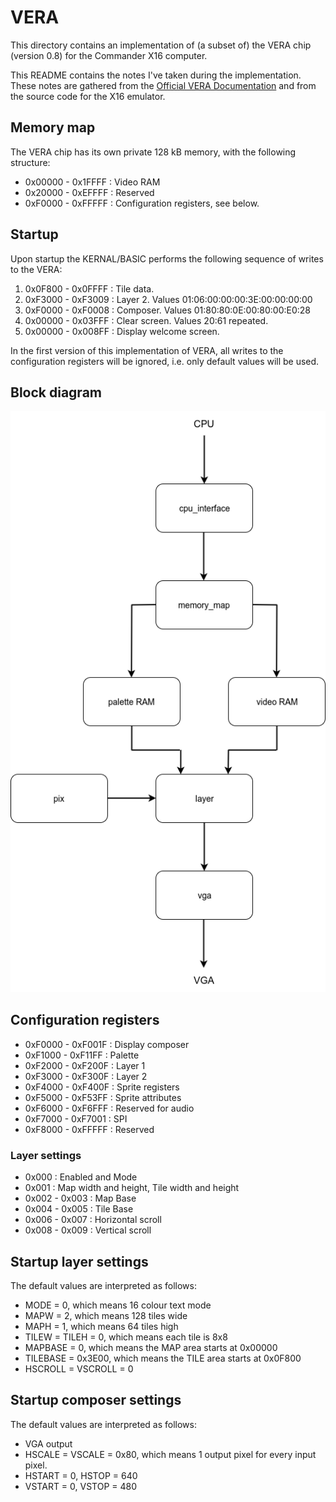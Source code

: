 # VERA #

This directory contains an implementation of (a subset of) the VERA chip (version 0.8) for
the Commander X16 computer.

This README contains the notes I've taken during the implementation. These
notes are gathered from the [Official VERA
Documentation](https://github.com/commanderx16/x16-docs/blob/master/VERA%20Programmer's%20Reference.md)
and from the source code for the X16 emulator.


## Memory map
The VERA chip has its own private 128 kB memory, with the following structure:
* 0x00000 - 0x1FFFF : Video RAM
* 0x20000 - 0xEFFFF : Reserved
* 0xF0000 - 0xFFFFF : Configuration registers, see below.


## Startup
Upon startup the KERNAL/BASIC performs the following sequence of writes to the VERA:
1. 0x0F800 - 0x0FFFF : Tile data.
2. 0xF3000 - 0xF3009 : Layer 2.  Values 01:06:00:00:00:3E:00:00:00:00
3. 0xF0000 - 0xF0008 : Composer. Values 01:80:80:0E:00:80:00:E0:28
4. 0x00000 - 0x03FFF : Clear screen. Values 20:61 repeated.
5. 0x00000 - 0x008FF : Display welcome screen.

In the first version of this implementation of VERA, all writes to the
configuration registers will be ignored, i.e.  only default values will be
used.

## Block diagram
![Block diagram](Block_Diagram.png "")

## Configuration registers
* 0xF0000 - 0xF001F : Display composer
* 0xF1000 - 0xF11FF : Palette
* 0xF2000 - 0xF200F : Layer 1
* 0xF3000 - 0xF300F : Layer 2
* 0xF4000 - 0xF400F : Sprite registers
* 0xF5000 - 0xF53FF : Sprite attributes
* 0xF6000 - 0xF6FFF : Reserved for audio
* 0xF7000 - 0xF7001 : SPI
* 0xF8000 - 0xFFFFF : Reserved

### Layer settings
* 0x000         : Enabled and Mode
* 0x001         : Map width and height, Tile width and height
* 0x002 - 0x003 : Map Base
* 0x004 - 0x005 : Tile Base
* 0x006 - 0x007 : Horizontal scroll
* 0x008 - 0x009 : Vertical scroll

## Startup layer settings
The default values are interpreted as follows:
* MODE = 0, which means 16 colour text mode
* MAPW = 2, which means 128 tiles wide
* MAPH = 1, which means 64 tiles high
* TILEW = TILEH = 0, which means each tile is 8x8
* MAPBASE = 0, which means the MAP area starts at 0x00000
* TILEBASE = 0x3E00, which means the TILE area starts at 0x0F800
* HSCROLL = VSCROLL = 0

## Startup composer settings
The default values are interpreted as follows:
* VGA output
* HSCALE = VSCALE = 0x80, which means 1 output pixel for every input pixel.
* HSTART = 0, HSTOP = 640
* VSTART = 0, VSTOP = 480

